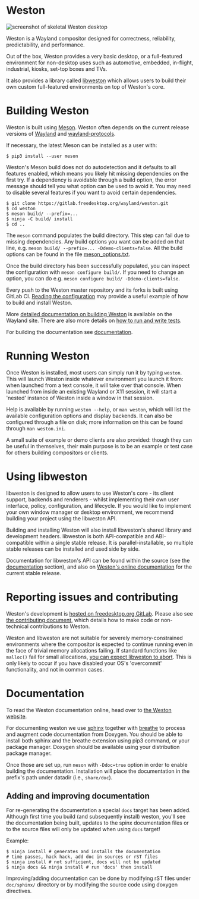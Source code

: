 Weston
======

![screenshot of skeletal Weston desktop](doc/wayland-screenshot.jpg)

Weston is a Wayland compositor designed for correctness, reliability,
predictability, and performance.

Out of the box, Weston provides a very basic desktop, or a full-featured
environment for non-desktop uses such as automotive, embedded, in-flight,
industrial, kiosks, set-top boxes and TVs.

It also provides a library called [libweston](#libweston) which allows
users to build their own custom full-featured environments on top of
Weston's core.


Building Weston
===============

Weston is built using [Meson](https://mesonbuild.com/). Weston often depends
on the current release versions of
[Wayland](https://gitlab.freedesktop.org/wayland/wayland) and
[wayland-protocols](https://gitlab.freedesktop.org/wayland/wayland-protocols).

If necessary, the latest Meson can be installed as a user with:

	$ pip3 install --user meson

Weston's Meson build does not do autodetection and it defaults to all
features enabled, which means you likely hit missing dependencies on the first
try. If a dependency is avoidable through a build option, the error message
should tell you what option can be used to avoid it. You may need to disable
several features if you want to avoid certain dependencies.

	$ git clone https://gitlab.freedesktop.org/wayland/weston.git
	$ cd weston
	$ meson build/ --prefix=...
	$ ninja -C build/ install
	$ cd ..

The `meson` command populates the build directory. This step can
fail due to missing dependencies. Any build options you want can be added on
that line, e.g. `meson build/ --prefix=... -Ddemo-clients=false`. All the build
options can be found in the file [meson_options.txt](meson_options.txt).

Once the build directory has been successfully populated, you can inspect the
configuration with `meson configure build/`. If you need to change an
option, you can do e.g. `meson configure build/ -Ddemo-clients=false`.

Every push to the Weston master repository and its forks is built using GitLab
CI. [Reading the configuration](.gitlab-ci.yml) may provide a useful example of
how to build and install Weston.

More [detailed documentation on building Weston](https://wayland.freedesktop.org/building.html)
is available on the Wayland site. There are also more details on
[how to run and write tests](https://wayland.freedesktop.org/testing.html).

For building the documentation see [documentation](#documentation).


Running Weston
==============

Once Weston is installed, most users can simply run it by typing `weston`. This
will launch Weston inside whatever environment you launch it from: when launched
from a text console, it will take over that console. When launched from inside
an existing Wayland or X11 session, it will start a 'nested' instance of Weston
inside a window in that session.

Help is available by running `weston --help`, or `man weston`, which will list
the available configuration options and display backends. It can also be
configured through a file on disk; more information on this can be found through
`man weston.ini`.

A small suite of example or demo clients are also provided: though they can be
useful in themselves, their main purpose is to be an example or test case for
others building compositors or clients.


Using libweston
===============

libweston is designed to allow users to use Weston's core - its client support,
backends and renderers - whilst implementing their own user interface, policy,
configuration, and lifecycle. If you would like to implement your own window
manager or desktop environment, we recommend building your project using the
libweston API.

Building and installing Weston will also install libweston's shared library
and development headers. libweston is both API-compatible and ABI-compatible
within a single stable release. It is parallel-installable, so multiple stable
releases can be installed and used side by side.

Documentation for libweston's API can be found within the source (see the
[documentation](#documentation) section), and also on
[Weston's online documentation](https://wayland.pages.freedesktop.org/weston/)
for the current stable release.


Reporting issues and contributing
=================================

Weston's development is
[hosted on freedesktop.org GitLab](https://gitlab.freedesktop.org/wayland/weston/).
Please also see [the contributing document](CONTRIBUTING.md), which details how
to make code or non-technical contributions to Weston.

Weston and libweston are not suitable for severely memory-constrained environments
where the compositor is expected to continue running even in the face of
trivial memory allocations failing. If standard functions like `malloc()`
fail for small allocations,
[you can expect libweston to abort](https://gitlab.freedesktop.org/wayland/weston/-/issues/631).
This is only likely to occur if you have disabled your OS's 'overcommit'
functionality, and not in common cases.


Documentation
=============

To read the Weston documentation online, head over to
[the Weston website](https://wayland.pages.freedesktop.org/weston/).

For documenting weston we use [sphinx](http://www.sphinx-doc.org/en/master/)
together with [breathe](https://breathe.readthedocs.io/en/latest/) to process
and augment code documentation from Doxygen. You should be able to install
both sphinx and the breathe extension using pip3 command, or your package
manager. Doxygen should be available using your distribution package manager.

Once those are set up, run `meson` with `-Ddoc=true` option in order to enable
building the documentation. Installation will place the documentation in the
prefix's path under datadir (i.e., `share/doc`).

Adding and improving documentation
----------------------------------

For re-generating the documentation a special `docs` target has been added.
Although first time you build (and subsequently install) weston, you'll see the
documentation being built, updates to the spinx documentation files or to the
source files will only be updated when using `docs` target!

Example:

~~~~
$ ninja install # generates and installs the documentation
# time passes, hack hack, add doc in sources or rST files
$ ninja install # not sufficient, docs will not be updated
$ ninja docs && ninja install # run 'docs' then install
~~~~

Improving/adding documentation can be done by modifying rST files under
`doc/sphinx/` directory or by modifying the source code using doxygen
directives.
